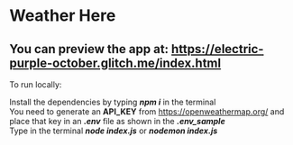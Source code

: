 # Weather Here

## You can preview the app at: https://electric-purple-october.glitch.me/index.html

To run locally:  
  
Install the dependencies by typing ***npm i*** in the terminal  
You need to generate an **API_KEY** from https://openweathermap.org/ and place that key in an ***.env*** file as shown in the ***.env_sample***  
Type in the terminal ***node index.js*** or ***nodemon index.js*** 
